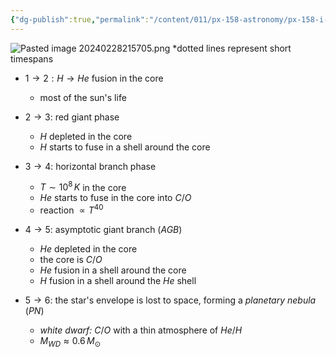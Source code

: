```yaml
---
{"dg-publish":true,"permalink":"/content/011/px-158-astronomy/px-158-i-stars/px-158-i6c-evolution-of-a-sun-like-star/","created":"2024-11-25T10:50:32.000+00:00","updated":"2024-11-26T20:14:21.888+00:00"}
---
```


![Pasted image 20240228215705.png](/img/user/pics/Pasted%20image%2020240228215705.png)
*dotted lines represent short timespans

- $1\to2: H\to He$ fusion in the core
	- most of the sun's life

- $2\to3:$ red giant phase
	- $H$ depleted in the core
	- $H$ starts to fuse in a shell around the core

- $3\to4:$ horizontal branch phase
	- $T\sim10^{8}\,K$ in the core
	- $He$ starts to fuse in the core into $C/O$
	- reaction $\propto T^{40}$

- $4\to5:$ asymptotic giant branch (*AGB*)
	- $He$ depleted in the core
	- the core is $C/O$
	- $He$ fusion in a shell around the core
	- $H$ fusion in a shell around the $He$ shell

- $5\to6:$ the star's envelope is lost to space, forming a *planetary nebula* (*PN*)
	- *white dwarf:* $C/O$ with a thin atmosphere of $He/H$
	- $M_{WD}\approx 0.6\,M_{\odot}$
